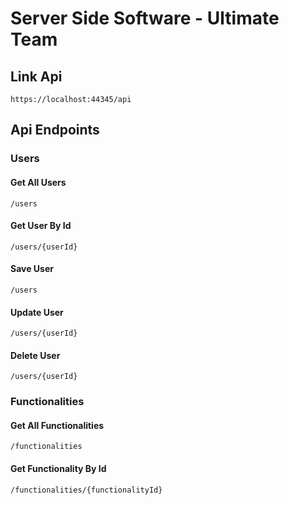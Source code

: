 # Server Side Software - Ultimate Team

## Link Api
```
https://localhost:44345/api
```

## Api Endpoints


### Users

#### Get All Users
```
/users
```

#### Get User By Id
```
/users/{userId}
```

#### Save User
```
/users
```

#### Update User
```
/users/{userId}
```

#### Delete User
```
/users/{userId}
```


### Functionalities

#### Get All Functionalities
```
/functionalities
```

#### Get Functionality By Id
```
/functionalities/{functionalityId}
```
